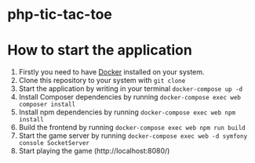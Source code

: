# php-tic-tac-toe

# How to start the application

1. Firstly you need to have [Docker](https://docs.docker.com/get-docker/) installed on your system.
2. Clone this repository to your system with ```git clone```
3. Start the application by writing in your terminal ```docker-compose up -d```
3. Install Composer dependencies by running ```docker-compose exec web composer install```
4. Install npm dependencies by running ```docker-compose exec web npm install```
5. Build the frontend by running ```docker-compose exec web npm run build```
6. Start the game server by running ```docker-compose exec web -d symfony console SocketServer```
7. Start playing the game (http://localhost:8080/)